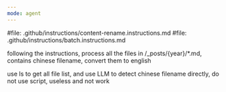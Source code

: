 ```yaml
---
mode: agent
---
```


#file: .github/instructions/content-rename.instructions.md 
#file: .github/instructions/batch.instructions.md

following the instructions, process all the files in /_posts/{year}/*.md, contains chinese filename, convert them to english

use ls to get all file list, and use LLM to detect chinese filename directly, do not use script, useless and not work